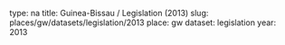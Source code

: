 type: na
title: Guinea-Bissau / Legislation (2013)
slug: places/gw/datasets/legislation/2013
place: gw
dataset: legislation
year: 2013
